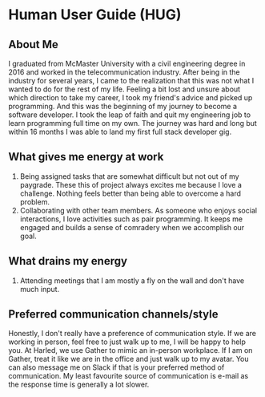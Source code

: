 # Human User Guide (HUG)

## About Me
I graduated from McMaster University with a civil engineering degree in 2016 and worked in the telecommunication industry. After being in the industry for
several years, I came to the realization that this was not what I wanted to do for the rest of my life. Feeling a bit lost and unsure about which direction
to take my career, I took my friend's advice and picked up programming. And this was the beginning of my journey to become a software developer. 
I took the leap of faith and quit my engineering job to learn programming full time on my own. The journey was hard and long but within 16 months 
I was able to land my first full stack developer gig.

## What gives me energy at work
1. Being assigned tasks that are somewhat difficult but not out of my paygrade. These this of project always excites me because I love a challenge. 
Nothing feels better than being able to overcome a hard problem.
2. Collaborating with other team members. As someone who enjoys social interactions, I love activities such as pair programming. 
It keeps me engaged and builds a sense of comradery when we accomplish our goal. 

## What drains my energy
1. Attending meetings that I am mostly a fly on the wall and don't have much input.

## Preferred communication channels/style
Honestly, I don't really have a preference of communication style. If we are working in person, feel free to just walk up to me, I will be happy to help you. At Harled, we use Gather to mimic an in-person workplace. If I am on Gather, treat it like we are in the office and just walk up to my avatar.
You can also message me on Slack if that is your preferred method of communication. My least favourite source of communication is e-mail as the response time is generally a lot slower.
